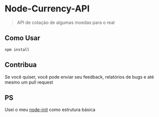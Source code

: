 # Node-Currency-API
> API de cotação de algumas moedas para o real


## Como Usar

`npm install`
 
## Contribua

Se você quiser, você pode enviar seu feedback, relatórios de bugs e até mesmo um pull request

## PS

Usei o meu [node-init](https://github.com/andrescalco/node-init) como estrutura básica
